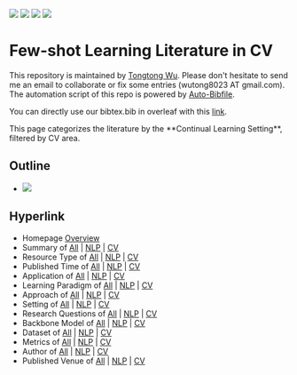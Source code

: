 [![](https://img.shields.io/badge/Awesome_Continual_Learning-yello)](https://github.com/wutong8023/Awesome_Continual_Learning.git) [![](https://img.shields.io/badge/Awesome_Few_Shot_learning-green)](https://github.com/wutong8023/Awesome_Few_Shot_Learning.git) [![](https://img.shields.io/badge/Awesome_Information_Extraction-blue)](https://github.com/wutong8023/Awesome_Information_Extraction.git) [![](https://img.shields.io/badge/Awesome_Ideas-red)](https://github.com/wutong8023/Awesome_Ideas.git)

# Few-shot Learning Literature in CV 
This repository is maintained by [Tongtong Wu](https://wutong8023.site). Please don't hesitate to send me an email to collaborate or fix some entries (wutong8023 AT gmail.com). 
The automation script of this repo is powered by [Auto-Bibfile](https://github.com/wutong8023/Auto-Bibfile.git).

You can directly use our bibtex.bib in overleaf with this [link](https://www.overleaf.com/read/rgscdxhxbwhp).

<script defer src="https://use.fontawesome.com/releases/v5.0.13/js/all.js"></script>
<script defer src="https://use.fontawesome.com/releases/v5.0.13/js/v4-shims.js"></script>
<link rel="stylesheet" href="https://use.fontawesome.com/releases/v5.0.13/css/all.css">
This page categorizes the literature by the **Continual Learning Setting**, filtered by CV area.

## Outline 
- [![](https://img.shields.io/badge/Hyperlink-blue)](https://github.com/wutong8023/Awesome_Few_Shot_Learning/tree/master/fsl4cv/setting/README.md#hyperlink)
## Hyperlink 
- Homepage [Overview](https://github.com/wutong8023/Awesome_Few_Shot_Learning/tree/master/README.md)
- Summary of [All](https://github.com/wutong8023/Awesome_Few_Shot_Learning/tree/master/fsl4all/./) | [NLP](https://github.com/wutong8023/Awesome_Few_Shot_Learning/tree/master/fsl4nlp/./) | [CV](https://github.com/wutong8023/Awesome_Few_Shot_Learning/tree/master/fsl4cv./)
- Resource Type of [All](https://github.com/wutong8023/Awesome_Few_Shot_Learning/tree/master/fsl4all/type) | [NLP](https://github.com/wutong8023/Awesome_Few_Shot_Learning/tree/master/fsl4nlp/type) | [CV](https://github.com/wutong8023/Awesome_Few_Shot_Learning/tree/master/fsl4cvtype)
- Published Time of [All](https://github.com/wutong8023/Awesome_Few_Shot_Learning/tree/master/fsl4all/time) | [NLP](https://github.com/wutong8023/Awesome_Few_Shot_Learning/tree/master/fsl4nlp/time) | [CV](https://github.com/wutong8023/Awesome_Few_Shot_Learning/tree/master/fsl4cvtime)
- Application of [All](https://github.com/wutong8023/Awesome_Few_Shot_Learning/tree/master/fsl4all/application) | [NLP](https://github.com/wutong8023/Awesome_Few_Shot_Learning/tree/master/fsl4nlp/application) | [CV](https://github.com/wutong8023/Awesome_Few_Shot_Learning/tree/master/fsl4cvapplication)
-  Learning Paradigm of [All](https://github.com/wutong8023/Awesome_Few_Shot_Learning/tree/master/fsl4all/supervision) | [NLP](https://github.com/wutong8023/Awesome_Few_Shot_Learning/tree/master/fsl4nlp/supervision) | [CV](https://github.com/wutong8023/Awesome_Few_Shot_Learning/tree/master/fsl4cvsupervision)
- Approach of [All](https://github.com/wutong8023/Awesome_Few_Shot_Learning/tree/master/fsl4all/approach) | [NLP](https://github.com/wutong8023/Awesome_Few_Shot_Learning/tree/master/fsl4nlp/approach) | [CV](https://github.com/wutong8023/Awesome_Few_Shot_Learning/tree/master/fsl4cvapproach)
- Setting of [All](https://github.com/wutong8023/Awesome_Few_Shot_Learning/tree/master/fsl4all/setting) | [NLP](https://github.com/wutong8023/Awesome_Few_Shot_Learning/tree/master/fsl4nlp/setting) | [CV](https://github.com/wutong8023/Awesome_Few_Shot_Learning/tree/master/fsl4cvsetting)
- Research Questions of [All](https://github.com/wutong8023/Awesome_Few_Shot_Learning/tree/master/fsl4all/research_question) | [NLP](https://github.com/wutong8023/Awesome_Few_Shot_Learning/tree/master/fsl4nlp/research_question) | [CV](https://github.com/wutong8023/Awesome_Few_Shot_Learning/tree/master/fsl4cvresearch_question)
- Backbone Model of [All](https://github.com/wutong8023/Awesome_Few_Shot_Learning/tree/master/fsl4all/backbone_model) | [NLP](https://github.com/wutong8023/Awesome_Few_Shot_Learning/tree/master/fsl4nlp/backbone_model) | [CV](https://github.com/wutong8023/Awesome_Few_Shot_Learning/tree/master/fsl4cvbackbone_model)
- Dataset of [All](https://github.com/wutong8023/Awesome_Few_Shot_Learning/tree/master/fsl4all/dataset) | [NLP](https://github.com/wutong8023/Awesome_Few_Shot_Learning/tree/master/fsl4nlp/dataset) | [CV](https://github.com/wutong8023/Awesome_Few_Shot_Learning/tree/master/fsl4cvdataset)
- Metrics of [All](https://github.com/wutong8023/Awesome_Few_Shot_Learning/tree/master/fsl4all/metrics) | [NLP](https://github.com/wutong8023/Awesome_Few_Shot_Learning/tree/master/fsl4nlp/metrics) | [CV](https://github.com/wutong8023/Awesome_Few_Shot_Learning/tree/master/fsl4cvmetrics)
- Author of [All](https://github.com/wutong8023/Awesome_Few_Shot_Learning/tree/master/fsl4all/author) | [NLP](https://github.com/wutong8023/Awesome_Few_Shot_Learning/tree/master/fsl4nlp/author) | [CV](https://github.com/wutong8023/Awesome_Few_Shot_Learning/tree/master/fsl4cvauthor)
- Published Venue of [All](https://github.com/wutong8023/Awesome_Few_Shot_Learning/tree/master/fsl4all/venue) | [NLP](https://github.com/wutong8023/Awesome_Few_Shot_Learning/tree/master/fsl4nlp/venue) | [CV](https://github.com/wutong8023/Awesome_Few_Shot_Learning/tree/master/fsl4cvvenue)
